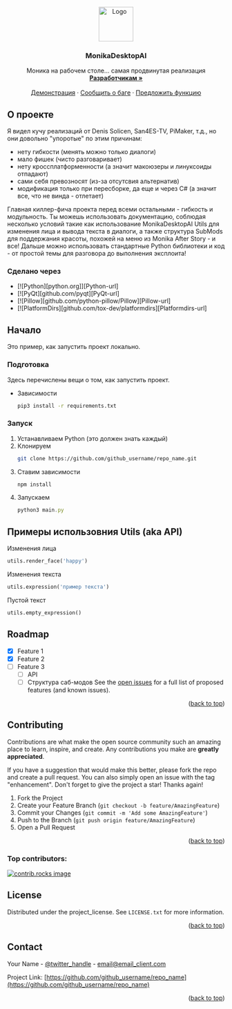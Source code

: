 <!-- PROJECT LOGO -->
<br />
<div align="center">
  <a href="https://github.com/othneildrew/Best-README-Template">
    <img src="images/logo.png" alt="Logo" width="80" height="80">
  </a>

  <h3 align="center">MonikaDesktopAI</h3>

  <p align="center">
    Моника на рабочем столе... самая продвинутая реализация
    <br />
    <a href="https://github.com/goosedev72-projects/MonikaDesktopAI/wiki"><strong>Разработчикам »</strong></a>
    <br />
    <br />
    <a href="https://github.com/goosedev72-projects/MonikaDesktopAI/wiki">Демонстрация</a>
    &middot;
    <a href="https://github.com/goosedev72-projects/MonikaDesktopAI/wiki/issues/">Сообщить о баге</a>
    &middot;
    <a href="https://github.com/goosedev72-projects/MonikaDesktopAI/wiki/issues/">Предложить функцию</a>
  </p>
</div>

## О проекте
Я видел кучу реализаций от Denis Solicen, San4ES-TV, PiMaker, т.д., но они довольно "упоротые" по этим причинам:

- нету гибкости (менять можно только диалоги)
- мало фишек (чисто разговаривает)
- нету кроссплатформенности (а значит макоюзеры и линуксоиды отпадают)
- сами себя превозносят (из-за отсутсвия альтернатив)
- модификация только при пересборке, да еще и через C# (а значит все, что не винда - отлетает)

Главная киллер-фича проекта перед всеми остальными - гибкость и модульность. Ты можешь использовать документацию, соблюдая несколько условий такие как использование MonikaDesktopAI Utils для изменения лица и вывода текста в диалоги, а также структура SubMods для поддержания красоты, похожей на меню из Monika After Story - и все! Дальше можно использовать стандартные Python библиотеки и код - от простой темы для разговора до выполнения эксплоита!

### Сделано через
* [![Python][python.org]][Python-url]
* [![PyQt][github.com/pyqt][PyQt-url]
* [![Pillow][github.com/python-pillow/Pillow][Pillow-url]
* [![PlatformDirs][github.com/tox-dev/platformdirs][Platformdirs-url]


## Начало

Это пример, как запустить проект локально.

### Подготовка

Здесь перечислены вещи о том, как запустить проект.

* Зависимости
  ```sh
  pip3 install -r requirements.txt
  ```

### Запуск

1. Устанавливаем Python (это должен знать каждый)
2. Клонируем
   ```sh
   git clone https://github.com/github_username/repo_name.git
   ```
3. Ставим зависимости
   ```sh
   npm install
   ```
4. Запускаем
   ```js
   python3 main.py
   ```

<!-- USAGE EXAMPLES -->
## Примеры использовния Utils (aka API)

Изменения лица
```python
utils.render_face('happy')
```
Изменения текста
```python
utils.expression('пример текста')
```
Пустой текст
```python
utils.empty_expression()
```
<!-- ROADMAP -->
## Roadmap

- [x] Feature 1
- [x] Feature 2
- [ ] Feature 3
    - [ ] API
    - [ ] Структура саб-модов
See the [open issues](https://github.com/github_username/repo_name/issues) for a full list of proposed features (and known issues).

<p align="right">(<a href="#readme-top">back to top</a>)</p>



<!-- CONTRIBUTING -->
## Contributing

Contributions are what make the open source community such an amazing place to learn, inspire, and create. Any contributions you make are **greatly appreciated**.

If you have a suggestion that would make this better, please fork the repo and create a pull request. You can also simply open an issue with the tag "enhancement".
Don't forget to give the project a star! Thanks again!

1. Fork the Project
2. Create your Feature Branch (`git checkout -b feature/AmazingFeature`)
3. Commit your Changes (`git commit -m 'Add some AmazingFeature'`)
4. Push to the Branch (`git push origin feature/AmazingFeature`)
5. Open a Pull Request

<p align="right">(<a href="#readme-top">back to top</a>)</p>

### Top contributors:

<a href="https://github.com/github_username/repo_name/graphs/contributors">
  <img src="https://contrib.rocks/image?repo=github_username/repo_name" alt="contrib.rocks image" />
</a>



<!-- LICENSE -->
## License

Distributed under the project_license. See `LICENSE.txt` for more information.

<p align="right">(<a href="#readme-top">back to top</a>)</p>



<!-- CONTACT -->
## Contact

Your Name - [@twitter_handle](https://twitter.com/twitter_handle) - email@email_client.com

Project Link: [https://github.com/github_username/repo_name](https://github.com/github_username/repo_name)

<p align="right">(<a href="#readme-top">back to top</a>)</p>


